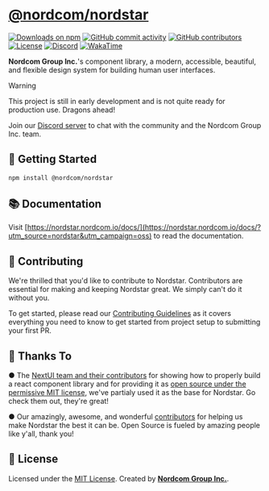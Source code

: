 # [@nordcom/nordstar](https://nordstar.nordcom.io/)

[![Downloads on npm](https://img.shields.io/npm/dt/@nordcom/nordstar.svg)](https://www.npmjs.com/package/@nordcom/nordstar)
[![GitHub commit activity](https://img.shields.io/github/commit-activity/t/NordcomInc/nordstar)](https://github.com/NordcomInc/nordstar/graphs/commit-activity)
[![GitHub contributors](https://img.shields.io/github/contributors/NordcomInc/nordstar)](https://github.com/NordcomInc/nordstar/graphs/contributors)
[![License](https://img.shields.io/github/license/NordcomInc/nordstar.svg)](https://github.com/NordcomInc/nordstar/blob/master/LICENSE)
[![Discord](https://img.shields.io/discord/532606942019846176.svg?logo=discord&logoColor=white&logoWidth=20&labelColor=7289DA&label=Discord&color=17cf48)](https://discord.gg/WgYVtCbR6J)
[![WakaTime](https://wakatime.com/badge/github/NordcomInc/nordstar.svg)](https://wakatime.com/badge/github/NordcomInc/nordstar)

**Nordcom Group Inc.**'s component library, a modern, accessible, beautiful, and flexible design system for building human user interfaces.

> [!WARNING]  
> This project is still in early development and is not quite ready for production use. Dragons ahead!

Join our [Discord server](https://discord.gg/WgYVtCbR6J) to chat with the community and the Nordcom Group Inc. team.

## 🚀 Getting Started

```bash
npm install @nordcom/nordstar
```

## 📚 Documentation

Visit [https://nordstar.nordcom.io/docs/](https://nordstar.nordcom.io/docs/?utm_source=nordstar&utm_campaign=oss) to read the documentation.

<!--
## 🏢 Real World Usage

• We at Nordcom Group Inc. use Nordstar in our own applications, like [Brandly by Nordcom Group Inc.](https://brandly.nordcom.io/?utm_source=nordstar&utm_campaign=oss), [Sweet Side of Sweden](https://www.sweetsideofsweden.com/?utm_source=nordstar&utm_campaign=oss) and [nordcom.io](https://nordcom.io/?utm_source=nordstar&utm_campaign=oss).

> If you use Nordstar in your own project, please let us know! We'd love to feature you here and on Nordstar's website.
-->

## 🤝 Contributing

We're thrilled that you'd like to contribute to Nordstar. Contributors are essential for making and keeping Nordstar great. We simply can't do it without you.

To get started, please read our [Contributing Guidelines](CONTRIBUTING.md) as it covers everything you need to know to get started from project setup to submitting your first PR.

## 💛 Thanks To

● The [NextUI team and their contributors](https://github.com/nextui-org/nextui) for showing how to properly build a react component library and for providing it as [open source under the permissive MIT license](LICENSE#L27), we've partialy used it as the base for Nordstar. Go check them out, they're great!

● Our amazingly, awesome, and wonderful [contributors](https://github.com/NordcomInc/nordstar/graphs/contributors) for helping us make Nordstar the best it can be. Open Source is fueled by amazing people like y'all, thank you!

## 📝 License

Licensed under the [MIT License](LICENSE). Created by **[Nordcom Group Inc.](https://nordcom.io/?utm_source=nordstar&utm_campaign=oss)**.
